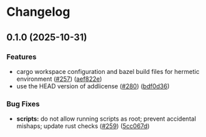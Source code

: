 # Changelog

## 0.1.0 (2025-10-31)


### Features

* cargo workspace configuration and bazel build files for hermetic environment ([#257](https://github.com/google/dotprompt/issues/257)) ([aef822e](https://github.com/google/dotprompt/commit/aef822ed484d256ba95a3544e132a9b33e0dc02d))
* use the HEAD version of addlicense ([#280](https://github.com/google/dotprompt/issues/280)) ([bdf0d36](https://github.com/google/dotprompt/commit/bdf0d36a430a363de4163f48394546cba884eaaf))


### Bug Fixes

* **scripts:** do not allow running scripts as root; prevent accidental mishaps; update rust checks ([#259](https://github.com/google/dotprompt/issues/259)) ([5cc067d](https://github.com/google/dotprompt/commit/5cc067dc44eaacab2e2dfa387bc79aa3f23d62c8))
